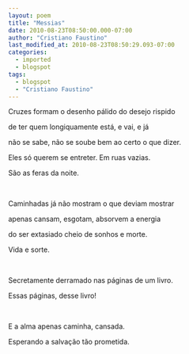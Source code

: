```yaml
---
layout: poem
title: "Messias"
date: 2010-08-23T08:50:00.000-07:00
author: "Cristiano Faustino"
last_modified_at: 2010-08-23T08:50:29.093-07:00
categories:
  - imported
  - blogspot
tags:
  - blogspot
  - "Cristiano Faustino"
---
```


Cruzes formam o desenho pálido do desejo rispido

de ter quem longiquamente está, e vai, e já

não se sabe, não se soube bem ao certo o que dizer.

Eles só querem se entreter. Em ruas vazias.

São as feras da noite.

    

Caminhadas já não mostram o que deviam mostrar

apenas cansam, esgotam, absorvem a energia

do ser extasiado cheio de sonhos e morte.

Vida e sorte.

    

Secretamente derramado nas páginas de um livro.

Essas páginas, desse livro!

    

E a alma apenas caminha, cansada.

Esperando a salvação tão prometida.